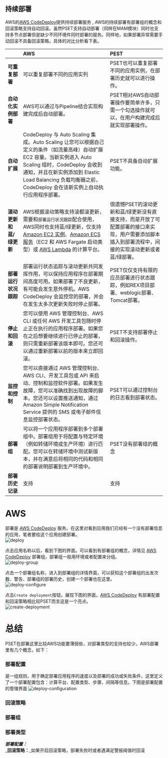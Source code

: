 
## 持续部署
AWS的[AWS CodeDeploy](aws-codedeploy.md)提供持续部署服务 , AWS的持续部署有部署组的概念和回滚策略支持自动回滚。虽然PSET支持自动部署（同样在MAM模块）同时也支持多节点部署但是缺少不同环境件同时部署的服务。同样地，如果部署异常需要手动回滚不具备回滚策略，具体的对比分析看下表。

| | AWS | PEST |
| :--- | :--- | :--- |
| **可重复部署** | 可以重复部署不同的应用实列 | PSET也可以重复部署不同的应用实例，在部署历史就可以进行操作。 |
| **自动化实例部署** | AWS可以通过与Pipeline结合实现构建完成后自动部署。 | PSET相对AWS自动部署操作要简单许多，只需一个勾选操作就可以，在用户构建完成后就实现部署操作。 |
| **自动扩展** | CodeDeploy 与 Auto Scaling 集成。Auto Scaling 让您可以根据自己定义的条件（如流量高峰）自动扩展 EC2 容量。当新实例进入 Auto Scaling 组时，CodeDeploy 会收到通知，并且在新实例添加到 Elastic Load Balancing 负载均衡器之前，CodeDeploy 会在该新实例上自动执行应用程序部署。 | PSET不具备自动扩展功能。 |
| **滚动更新和蓝/绿更新** | AWS根据滚动策略支持滚都滚更新，需要和`部署运行状况跟踪`配合使用，AWS同时也支持蓝/绿更新，仅支持 [Amazon EC2 实例](amazon-ec2.md)、[Amazon ECS 服务](amazon-elastic-block-store.md)（EC2 和 AWS Fargate 启动类型）或 [AWS Lambda](aws-lambda.md) 的计算平台。 | 很遗憾PSET的滚动更新和蓝/绿更新没有直接支持，而是开放了可配置部署的接口来实现，用户需要添加脚本插入到部署流程中，间接的实现滚动更新或者蓝/绿部署。 |
| **部署运行状况跟踪** | 部署运行状态追踪与滚动更新共同发挥作用，可以保持应用程序在部署期间高度可用。如果部署了不良更新，有可能会发生意外停机。AWS CodeDeploy 会监控您的部署，并会在发生太多次更新失败时停止部署。 | PSET仅仅支持有限的应员部署进行状态跟踪，例如REX项目部署、weblogic部署、Tomcat部署。 |
| **停止和回滚** | 您可以使用 AWS 管理控制台、AWS CLI 或任何 AWS 开发工具包随时停止正在执行的应用程序部署。如果您在之后想要继续进行已停止的部署，则只需重新部署该版本即可。您还可以通过重新部署以前的版本来立即回滚。 | PSET不支持部署停止和回滚操作。 |
| **监控和控制** | 您可以直接通过 AWS 管理控制台、AWS CLI、开发工具包或 API 来启动、控制和监控软件部署。如果发生故障，您可以准确找到出现故障的脚本。您还可以设置推送通知，通过 Amazon Simple Notification Service 提供的 SMS 或电子邮件信息监控部署状态。 | PSET可以通过控制台的日志看到部署状态。 |
| **部署组** | 可以将一个应用程序部署到多个部署组中。部署组用于将配置与特定环境（例如转储环境或生产环境）进行匹配。您可以在转储环境中测试新版本，并在满意后将相同的代码和相同的部署说明部署到生产环境中。 | PSET没有部署组的概念 |
| **部署历史记录** | 支持 | 支持 |

# AWS
部署是 [AWS CodeDeploy](chapter4.6.md) 服务。在这里对看到应用我们已经有一个没有部署信息的应用，笔者要给这个应用创建部署。  
![deploy](/assets/2019-02-17_160127.png)

点击应用名称以后，看到下图的界面。可以看到有部署组的概念，详情见 [AWS CodeDeploy](chapter4.6.md) 部署组，部署组一般用环境或者配置来分组。  
![deploy-group](/assets/2019-02-17_162851.png)

点击一个部署组名称，进入到部署组的详情界面，可以获知这个部署组的出发次数、警告、部署组的部署历史，创建一个部署也在这里。  
![deploy-configure](/assets/2019-02-17_163432.png)
 
点击`Create deployment`按钮，展现下图的界面，[AWS CodeDeploy](chapter4.6.md) 有部署配置和回滚策略相比较PSET而言这是一个亮点。  
![create-deployment](/assets/2019-02-17_163724.png)

# 总结
PSET在部署这里比较AWS功能要薄弱些，对部署类型的支持也较少。AWS部署里有几个概念，如下：
### 部署配置
是一组规则，用于确定部署应用程序的速度以及部署的成功或失败条件，这里定义了一个部署配置包含：计算平台、配置类型、步骤、间隔等信息。下图是部署配置的管理界面
![deploy-configuration](/assets/2019-02-21_171841.png)
### 回滚策略
### 部署组
### 部署类型
_**部署配置：**_  
_**回滚策略：**_如果开启回滚策略，部署失败时或者遇满足警报阈值时回滚
